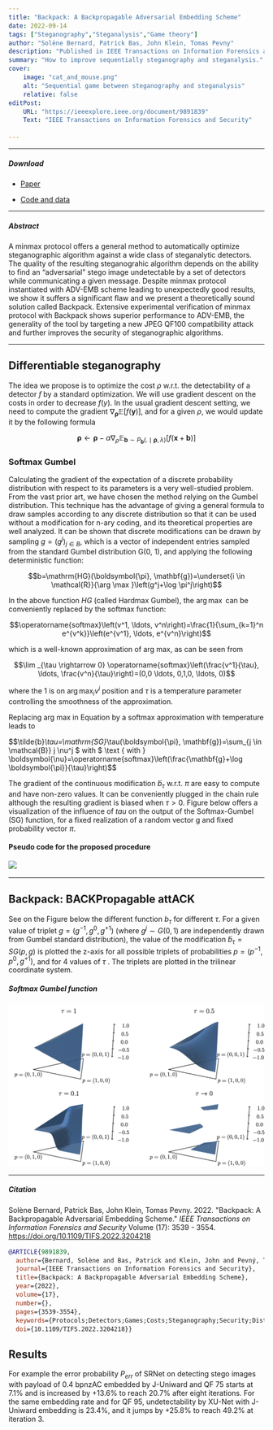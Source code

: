 ```yaml
---
title: "Backpack: A Backpropagable Adversarial Embedding Scheme" 
date: 2022-09-14
tags: ["Steganography","Steganalysis","Game theory"]
author: "Solène Bernard, Patrick Bas, John Klein, Tomas Pevny"
description: "Published in IEEE Transactions on Information Forensics and Security, 2022." 
summary: "How to improve sequentially steganography and steganalysis." 
cover:
    image: "cat_and_mouse.png"
    alt: "Sequential game between steganography and steganalysis"
    relative: false
editPost:
    URL: "https://ieeexplore.ieee.org/document/9891839"
    Text: "IEEE Transactions on Information Forensics and Security"

---
```


---

##### Download

+ [Paper](backpack.pdf)
<!-- + [Online appendix](appendix1.pdf) -->
+ [Code and data](https://gitlab.univ-lille.fr/solene.bernard/backpack)

---

##### Abstract

A minmax protocol offers a general method to automatically optimize steganographic algorithm against a wide class of steganalytic detectors. The quality of the resulting steganograhic algorithm depends on the ability to find an “adversarial” stego image undetectable by a set of detectors while communicating a given message. Despite minmax protocol instantiated with ADV-EMB scheme leading to unexpectedly good results, we show it suffers a significant flaw and we present a theoretically sound solution called Backpack. Extensive experimental verification of minmax protocol with Backpack shows superior performance to ADV-EMB, the generality of the tool by targeting a new JPEG QF100 compatibility attack and further improves the security of steganographic algorithms.

---

## Differentiable steganography

The idea we propose is to optimize the cost $\rho$ w.r.t. the detectability of a detector $f$ by a standard optimization. We will use gradient descent on the costs in order to decrease
$f(y)$. In the usual gradient descent setting, we need to compute the gradient $\nabla_{\boldsymbol{\rho}} \mathbb{E}[f(\mathbf{y})]$, and for a given  $\rho$, we would update it by the following formula

$$\boldsymbol{\rho} \leftarrow \boldsymbol{\rho}-\alpha \nabla_\rho \mathbb{E}_{\mathbf{b} \sim P_{\mathbf{b}}(. \mid \boldsymbol{\rho}, \lambda)}[f(\mathbf{x}+\mathbf{b})]$$


### Softmax Gumbel

Calculating the gradient of the expectation of a discrete probability distribution with respect to its parameters is a very well-studied problem. From the vast prior art, we have chosen the method relying on the Gumbel distribution. This technique has the advantage
of giving a general formula to draw samples according to any discrete distribution so that it can be used without a modification for n-ary coding, and its theoretical properties
are well analyzed. It can be shown that discrete modifications can be drawn by sampling $g = (g^j)_{j\in B}$, which is a vector of independent entries sampled from the standard Gumbel distribution G(0, 1), and applying the following deterministic function:

$$b=\mathrm{HG}(\boldsymbol{\pi}, \mathbf{g})=\underset{i \in \mathcal{R}}{\arg \max }\left(g^j+\log \pi^j\right)$$

In the above function $HG$ (called Hardmax Gumbel), the $\arg \max$ can be conveniently replaced by the softmax function:

$$\operatorname{softmax}\left(v^1, \ldots, v^n\right)=\frac{1}{\sum_{k=1}^n e^{v^k}}\left(e^{v^1}, \ldots, e^{v^n}\right)$$

which is a well-known approximation of arg max, as can be seen from 

$$\lim _{\tau \rightarrow 0} \operatorname{softmax}\left(\frac{v^1}{\tau}, \ldots, \frac{v^n}{\tau}\right)=(0,0 \ldots, 0,1,0, \ldots, 0)$$

where the $1$ is on $\arg\max_i v^i$ position and $\tau$ is a temperature parameter controlling the smoothness of the approximation.

Replacing arg max in Equation by a softmax approximation with temperature leads to 

$$\tilde{b}_\tau=\mathrm{SG}_\tau(\boldsymbol{\pi}, \mathbf{g})=\sum_{j \in \mathcal{B}} j \nu^j $ with $ \text { with } \boldsymbol{\nu}=\operatorname{softmax}\left(\frac{\mathbf{g}+\log \boldsymbol{\pi}}{\tau}\right)$$

The gradient of the continuous modification $\tilde{b}_\tau$ w.r.t. $\pi$ are
easy to compute and have non-zero values. It can be conveniently plugged in the chain rule although the resulting gradient is biased when $\tau > 0$. Figure below offers a visualization of the influence of $tau$ on the output of the Softmax-Gumbel (SG) function, for a fixed realization of a random vector g and fixed probability vector $\pi$.

#### Pseudo code for the proposed procedure

![](pseudocode.png)

---

## Backpack: BACKPropagable attACK

See on the Figure below the different function $b_{\tau}$ for different $\tau$. For a given value of triplet $g = (g^{−1}, g^{0}, g^{+1})$ (where $g^j ∼ G(0, 1)$ are independently drawn from Gumbel standard distribution), the value of the modification $\tilde{b}_{\tau} = SG(p, g)$ is plotted the z-axis for all possible triplets of probabilities $p = (p^{−1}, p^{0}, g^{+1})$, and for 4 values of $\tau$ . The triplets are plotted in the trilinear coordinate system.
##### Softmax Gumbel function 

![](ternarychanges_softmaxgumbel.png)


---

##### Citation

Solène Bernard, Patrick Bas, John Klein, Tomas Pevny. 2022. "Backpack: A Backpropagable Adversarial Embedding Scheme." *IEEE Transactions on Information Forensics and Security* Volume (17): 3539 - 3554. https://doi.org/10.1109/TIFS.2022.3204218

```BibTeX
@ARTICLE{9891839,
  author={Bernard, Solène and Bas, Patrick and Klein, John and Pevný, Tomáš},
  journal={IEEE Transactions on Information Forensics and Security}, 
  title={Backpack: A Backpropagable Adversarial Embedding Scheme}, 
  year={2022},
  volume={17},
  number={},
  pages={3539-3554},
  keywords={Protocols;Detectors;Games;Costs;Steganography;Security;Distortion;Steganography;steganalysis;distortion function;adversarial attacks},
  doi={10.1109/TIFS.2022.3204218}}
```

## Results

For example the error probability $P_{err}$ of SRNet on detecting stego images with payload of 0.4 bpnzAC embedded by J-Uniward and QF 75 starts at 7.1\% and is increased by +13.6\% to reach 20.7\% after eight iterations. For the same embedding rate and for QF 95, undetectability by XU-Net with J-Uniward embedding is 23.4\%, and it jumps by +25.8\% to reach 49.2\% at iteration 3.

<!-- 
---

##### Related material

+ [Presentation slides](presentation1.pdf)
+ [Dissertation title](https://escholarship.org/uc/item/7jr3m96r) – PhD dissertation on which this paper is based.
+ [Column title](https://cep.lse.ac.uk/pubs/download/cp365.pdf) – Nontechnical column describing the paper. -->

